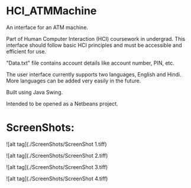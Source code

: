 # HCI_ATMMachine
An interface for an ATM machine.

Part of Human Computer Interaction (HCI) coursework in undergrad. This interface should follow basic HCI principles and must be accessible and efficient for use.

"Data.txt" file contains account details like account number, PIN, etc.

The user interface currently supports two languages, English and Hindi. More languages can be added very easily in the future.

Built using Java Swing.

Intended to be opened as a Netbeans project.

ScreenShots:
=============

![alt tag](./ScreenShots/ScreenShot 1.tiff)

![alt tag](./ScreenShots/ScreenShot 2.tiff)

![alt tag](./ScreenShots/ScreenShot 3.tiff)

![alt tag](./ScreenShots/ScreenShot 4.tiff)